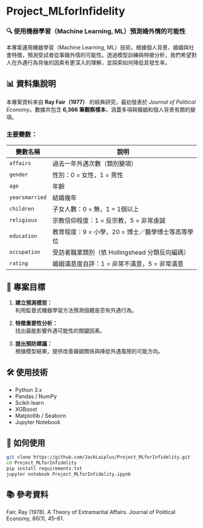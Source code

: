 # Project_MLforInfidelity

### 🔍 使用機器學習（Machine Learning, ML）預測婚外情的可能性

本專案運用機器學習（Machine Learning, ML）技術，根據個人背景、婚姻與社會特徵，預測受試者從事婚外情的可能性。透過模型訓練與特徵分析，我們希望對人在外遇行為背後的因素有更深入的理解，並探索如何降低其發生率。

## 📊 資料集說明

本專案資料來自 **Ray Fair（1977）** 的經典研究，最初發表於 *Journal of Political Economy*。數據共包含 **6,366 筆觀察樣本**，涵蓋多項與婚姻和個人背景有關的變項。

### 主要變數：

| 變數名稱             | 說明                                                                  |
|----------------------|-------------------------------------------------------------------------|
| `affairs`            | 過去一年外遇次數（類別變項）                                            |
| `gender`             | 性別：0 = 女性，1 = 男性                                               |
| `age`                | 年齡                                                                |
| `yearsmarried`        | 結婚幾年                                                            |
| `children`           | 子女人數：0 = 無，1 = 1個以上                                          |
| `religious`          | 宗教信仰程度：1 = 反宗教，5 = 非常虔誠                                 |
| `education`               | 教育程度：9 = 小學，20 = 博士／醫學博士等高等學位                      |
| `occupation`              | 受訪者職業類別（依 Hollingshead 分類反向編碼）                         |
| `rating`             | 婚姻滿意度自評：1 = 非常不滿意，5 = 非常滿意                           |

## 🎯 專案目標

1. **建立預測模型：**  
   利用監督式機器學習方法預測個體是否有外遇行為。

2. **特徵重要性分析：**  
   找出最能影響外遇可能性的關鍵因素。

3. **提出預防建議：**  
   根據模型結果，提供改善婚姻關係與降低外遇風險的可能方向。

## 🛠️ 使用技術

- Python 3.x
- Pandas / NumPy
- Scikit-learn
- XGBoost 
- Matplotlib / Seaborn
- Jupyter Notebook

## 🚀 如何使用

```bash
git clone https://github.com/JackLaiplus/Project_MLforInfidelity.git
cd Project_MLforInfidelity
pip install requirements.txt
jupyter notebook Project_MLforInfidelity.ipynb
```

## 📚 參考資料

Fair, Ray (1978). A Theory of Extramarital Affairs. Journal of Political Economy, 86(1), 45–61.




